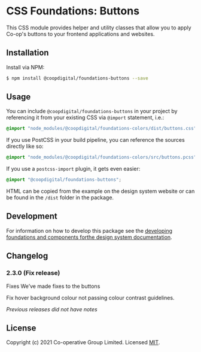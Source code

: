# CSS Foundations: Buttons
This CSS module provides helper and utility classes that allow you to apply Co-op's buttons to your frontend applications and websites.

## Installation
Install via NPM:
```bash
$ npm install @coopdigital/foundations-buttons --save
```

## Usage
You can include `@coopdigital/foundations-buttons` in your project by referencing it from your existing CSS via `@import` statement, i.e.:
```css
@import "node_modules/@coopdigital/foundations-colors/dist/buttons.css";
```

If you use PostCSS in your build pipeline, you can reference the sources directly like so:
```css
@import "node_modules/@coopdigital/foundations-colors/src/buttons.pcss";
```

If you use a `postcss-import` plugin, it gets even easier:
```css
@import "@coopdigital/foundations-buttons";
```

HTML can be copied from the example on the design system website or can be found in the `/dist` folder in the package.

## Development
For information on how to develop this package see the [developing foundations and components forthe design system documentation](https://github.com/coopdigital/coop-frontend/blob/master/packages/README.md).

## Changelog

### 2.3.0 (Fix release)
Fixes
We’ve made fixes to the buttons

Fix hover background colour not passing colour contrast guidelines.

_Previous releases did not have notes_


## License
Copyright (c) 2021 Co-operative Group Limited.
Licensed [MIT](https://github.com/coopdigital/coop-frontend/blob/master/LICENSE).


